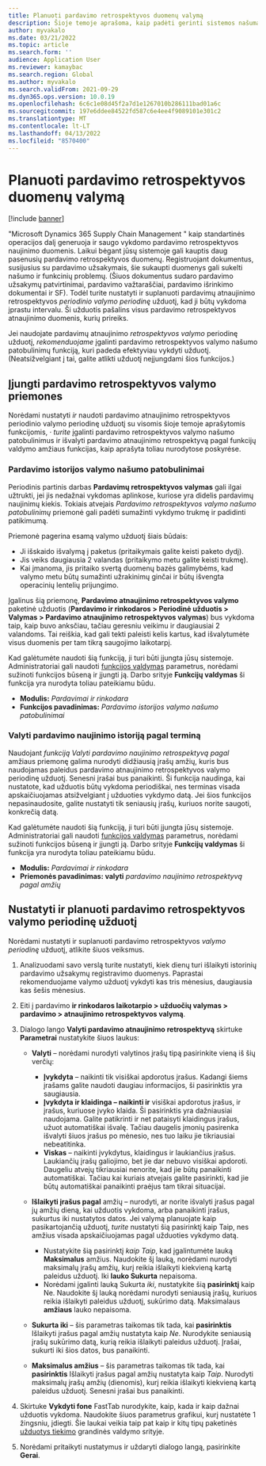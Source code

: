 ```yaml
---
title: Planuoti pardavimo retrospektyvos duomenų valymą
description: Šioje temoje aprašoma, kaip padėti gerinti sistemos našumą, planuojant periodinę pardavimo atnaujinimo retrospektyvos valymo užduotį, kuri bus vykdoma įprastu intervalu.
author: myvakalo
ms.date: 03/21/2022
ms.topic: article
ms.search.form: ''
audience: Application User
ms.reviewer: kamaybac
ms.search.region: Global
ms.author: myvakalo
ms.search.validFrom: 2021-09-29
ms.dyn365.ops.version: 10.0.19
ms.openlocfilehash: 6c6c1e08d45f2a7d1e1267010b286111bad01a6c
ms.sourcegitcommit: 197e6ddee84522fd587c6e4ee4f9089101e301c2
ms.translationtype: MT
ms.contentlocale: lt-LT
ms.lasthandoff: 04/13/2022
ms.locfileid: "8570400"
---
```

# <a name="schedule-sales-history-data-cleanup"></a>Planuoti pardavimo retrospektyvos duomenų valymą

[!include [banner](../includes/banner.md)]

"Microsoft Dynamics 365 Supply Chain Management " kaip standartinės operacijos dalį generuoja ir saugo vykdomo pardavimo retrospektyvos naujinimo duomenis. Laikui bėgant jūsų sistemoje gali kauptis daug pasenusių pardavimo retrospektyvos duomenų. Registruojant dokumentus, susijusius su pardavimo užsakymais, šie sukaupti duomenys gali sukelti našumo ir funkcinių problemų. (Šiuos dokumentus sudaro pardavimo užsakymų patvirtinimai, pardavimo važtaraščiai, pardavimo išrinkimo dokumentai ir SF). Todėl turite nustatyti ir suplanuoti pardavimų atnaujinimo retrospektyvos *periodinio valymo periodinę* užduotį, kad ji būtų vykdoma įprastu intervalu. Ši užduotis pašalins visus pardavimo retrospektyvos atnaujinimo duomenis, kurių prireiks.

Jei naudojate pardavimų atnaujinimo *retrospektyvos valymo* periodinę užduotį, *rekomenduojame* įgalinti pardavimo retrospektyvos valymo našumo patobulinimų funkciją, kuri padeda efektyviau vykdyti užduotį. (Neatsižvelgiant į tai, galite atlikti užduotį neįjungdami šios funkcijos.)

## <a name="turn-on-the-sales-history-cleanup-features"></a>Įjungti pardavimo retrospektyvos valymo priemones

Norėdami nustatyti *ir* naudoti pardavimo atnaujinimo retrospektyvos periodinio valymo periodinę užduotį su visomis šioje temoje aprašytomis funkcijomis, *·* *turite* įgalinti pardavimo retrospektyvos valymo našumo patobulinimus ir išvalyti pardavimo atnaujinimo retrospektyvą pagal funkcijų valdymo amžiaus funkcijas, kaip aprašyta toliau nurodytose poskyrėse.

### <a name="sales-history-cleanup-performance-improvements"></a>Pardavimo istorijos valymo našumo patobulinimai

Periodinis partinis darbas **Pardavimų retrospektyvos valymas** gali ilgai užtrukti, jei jis nedažnai vykdomas aplinkose, kuriose yra didelis pardavimų naujinimų kiekis. Tokiais atvejais *Pardavimo retrospektyvos valymo našumo patobulinimų* priemonė gali padėti sumažinti vykdymo trukmę ir padidinti patikimumą.

Priemonė pagerina esamą valymo užduotį šiais būdais:

- Ji išskaido išvalymą į paketus (pritaikymais galite keisti paketo dydį).
- Jis veiks daugiausia 2 valandas (pritaikymo metu galite keisti trukmę).
- Kai įmanoma, jis pritaiko svertą duomenų bazės galimybėms, kad valymo metu būtų sumažinti užrakinimų ginčai ir būtų išvengta operacinių lentelių prijungimo.

Įgalinus šią priemonę, **Pardavimo atnaujinimo retrospektyvos valymo** paketinė užduotis (**Pardavimo ir rinkodaros \> Periodinė užduotis \> Valymas \> Pardavimo atnaujinimo retrospektyvos valymas**) bus vykdoma taip, kaip buvo anksčiau, tačiau geresniu veikimu ir daugiausiai 2 valandoms. Tai reiškia, kad gali tekti paleisti kelis kartus, kad išvalytumėte visus duomenis per tam tikrą saugojimo laikotarpį.

Kad galėtumėte naudoti šią funkciją, ji turi būti įjungta jūsų sistemoje. Administratoriai gali naudoti [funkcijos valdymas](../../fin-ops-core/fin-ops/get-started/feature-management/feature-management-overview.md) parametrus, norėdami sužinoti funkcijos būseną ir įjungti ją. Darbo srityje **Funkcijų valdymas** ši funkcija yra nurodyta toliau pateikiamu būdu.

- **Modulis:** *Pardavimai ir rinkodara*
- **Funkcijos pavadinimas:** *Pardavimo istorijos valymo našumo patobulinimai*

### <a name="clean-up-sales-update-history-based-on-age"></a>Valyti pardavimo naujinimo istoriją pagal terminą

Naudojant *funkciją Valyti pardavimo naujinimo retrospektyvą* *pagal* amžiaus priemonę galima nurodyti didžiausią įrašų amžių, kuris bus naudojamas paleidus pardavimo atnaujinimo retrospektyvos valymo periodinę užduotį. Senesni įrašai bus panaikinti. Ši funkcija naudinga, kai nustatote, kad užduotis būtų vykdoma periodiškai, nes terminas visada apskaičiuojamas atsižvelgiant į užduoties vykdymo datą. Jei šios funkcijos nepasinaudosite, galite nustatyti tik seniausių įrašų, kuriuos norite saugoti, konkrečią datą.

Kad galėtumėte naudoti šią funkciją, ji turi būti įjungta jūsų sistemoje. Administratoriai gali naudoti [funkcijos valdymas](../../fin-ops-core/fin-ops/get-started/feature-management/feature-management-overview.md) parametrus, norėdami sužinoti funkcijos būseną ir įjungti ją. Darbo srityje **Funkcijų valdymas** ši funkcija yra nurodyta toliau pateikiamu būdu.

- **Modulis:** *Pardavimai ir rinkodara*
- **Priemonės pavadinimas: valyti** *pardavimo naujinimo retrospektyvą pagal amžių*

## <a name="set-up-and-schedule-the-sales-history-cleanup-periodic-task"></a>Nustatyti ir planuoti pardavimo retrospektyvos valymo periodinę užduotį

Norėdami nustatyti ir suplanuoti pardavimo retrospektyvos *valymo periodinę* užduotį, atlikite šiuos veiksmus.

1. Analizuodami savo verslą turite nustatyti, kiek dienų turi išlaikyti istorinių pardavimo užsakymų registravimo duomenys. Paprastai rekomenduojame valymo užduotį vykdyti kas tris mėnesius, daugiausia kas šešis mėnesius.
1. Eiti į pardavimo **ir rinkodaros laikotarpio \> užduočių valymas \> pardavimo \> atnaujinimo retrospektyvos valymą**.
1. Dialogo lango **Valyti pardavimo atnaujinimo retrospektyvą** skirtuke **Parametrai** nustatykite šiuos laukus:

    - **Valyti** – norėdami nurodyti valytinos įrašų tipą pasirinkite vieną iš šių verčių:

        - **Įvykdyta** – naikinti tik visiškai apdorotus įrašus. Kadangi šiems įrašams galite naudoti daugiau informacijos, ši pasirinktis yra saugiausia.
        - **Įvykdyta ir klaidinga – naikinti ir** visiškai apdorotus įrašus, ir įrašus, kuriuose įvyko klaida. Ši pasirinktis yra dažniausiai naudojama. Galite patikrinti ir net pataisyti klaidingus įrašus, užuot automatiškai išvalę. Tačiau daugelis įmonių pasirenka išvalyti šiuos įrašus po mėnesio, nes tuo laiku jie tikriausiai nebeatitinka.
        - **Viskas** – naikinti įvykdytus, klaidingus ir laukiančius įrašus. Laukiančių įrašų galiojimo, bet jie dar nebuvo visiškai apdoroti. Daugeliu atvejų tikriausiai nenorite, kad jie būtų panaikinti automatiškai. Tačiau kai kuriais atvejais galite pasirinkti, kad jie būtų automatiškai panaikinti praėjus tam tikrai situacijai.

    - **Išlaikyti įrašus pagal** amžių – nurodyti, ar norite išvalyti įrašus pagal jų amžių dieną, kai užduotis vykdoma, arba panaikinti įrašus, sukurtus iki nustatytos datos. Jei valymą planuojate kaip pasikartojančią užduotį, *turite* nustatyti šią pasirinktį kaip Taip, nes amžius visada apskaičiuojamas pagal užduoties vykdymo datą.

        - Nustatykite šią pasirinktį *kaip Taip*, kad įgalintumėte lauką **Maksimalus** amžius. Naudokite šį lauką, norėdami nurodyti maksimalų įrašų amžių, kurį reikia išlaikyti kiekvieną kartą paleidus užduotį. Iki **lauko Sukurta** nepaisoma.
        - Norėdami įgalinti lauką Sukurta *iki*, nustatykite šią **pasirinktį** kaip Ne. Naudokite šį lauką norėdami nurodyti seniausią įrašų, kuriuos reikia išlaikyti paleidus užduotį, sukūrimo datą. Maksimalaus **amžiaus** lauko nepaisoma.

    - **Sukurta iki** – šis parametras taikomas tik tada, kai **pasirinktis** Išlaikyti įrašus pagal amžių nustatyta kaip *Ne*. Nurodykite seniausią įrašų sukūrimo datą, kurią reikia išlaikyti paleidus užduotį. Įrašai, sukurti iki šios datos, bus panaikinti.
    - **Maksimalus amžius** – šis parametras taikomas tik tada, kai **pasirinktis** Išlaikyti įrašus pagal amžių nustatyta kaip *Taip*. Nurodyti maksimalų įrašų amžių (dienomis), kurį reikia išlaikyti kiekvieną kartą paleidus užduotį. Senesni įrašai bus panaikinti.

1. Skirtuke **Vykdyti fone** FastTab nurodykite, kaip, kada ir kaip dažnai užduotis vykdoma. Naudokite šiuos parametrus grafikui, kurį nustatėte 1 žingsniu, įdiegti. Šie laukai veikia taip pat kaip ir kitų tipų paketinės [užduotys tiekimo](../../fin-ops-core/dev-itpro/sysadmin/batch-processing-overview.md) grandinės valdymo srityje.
1. Norėdami pritaikyti nustatymus ir uždaryti dialogo langą, pasirinkite **Gerai**.
